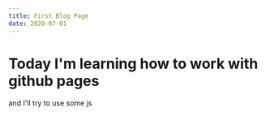 ```yaml
---
title: First Blog Page
date: 2020-07-01
---
```


Today I'm learning how to work with github pages
================================================

<p onclick="addContent()">
  and I'll try to use some js
</p>
<script>
function addContent() {
  document.querySelector('p').innerHTML += ' to add more content';
}
</script>
